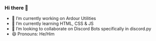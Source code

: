 ### Hi there 👋


- 🔭 I’m currently working on Ardour Utilities
- 🌱 I’m currently learning HTML, CSS & JS
- 👯 I’m looking to collaborate on Discord Bots specifically in discord.py
- 😄 Pronouns: He/Him
